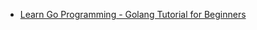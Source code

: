 - [Learn Go Programming - Golang Tutorial for Beginners](https://www.youtube.com/watch?v=YS4e4q9oBaU)

